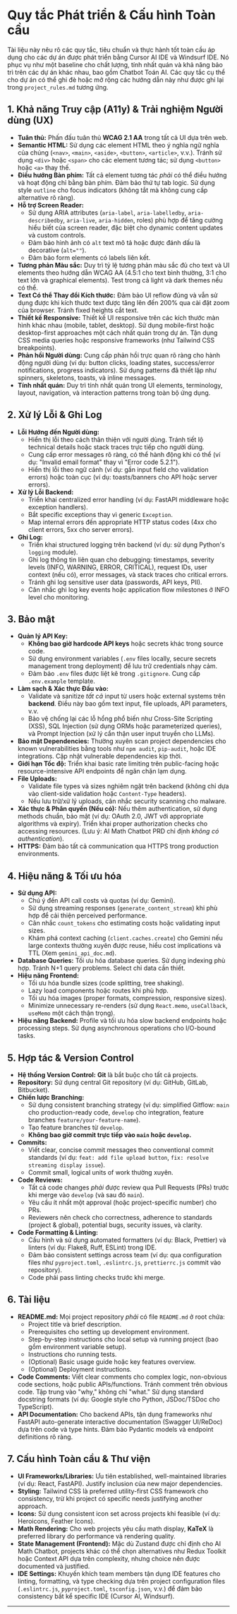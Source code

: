 # Quy tắc Phát triển & Cấu hình Toàn cầu

Tài liệu này nêu rõ các quy tắc, tiêu chuẩn và thực hành tốt toàn cầu áp dụng cho các dự án được phát triển bằng Cursor AI IDE và Windsurf IDE. Nó phục vụ như một baseline cho chất lượng, tính nhất quán và khả năng bảo trì trên các dự án khác nhau, bao gồm Chatbot Toán AI. Các quy tắc cụ thể cho dự án có thể ghi đè hoặc mở rộng các hướng dẫn này như được ghi lại trong `project_rules.md` tương ứng.

## 1. Khả năng Truy cập (A11y) & Trải nghiệm Người dùng (UX)

*   **Tuân thủ:** Phấn đấu tuân thủ **WCAG 2.1 AA** trong tất cả UI dựa trên web.
*   **Semantic HTML:** Sử dụng các element HTML theo ý nghĩa ngữ nghĩa của chúng (`<nav>`, `<main>`, `<aside>`, `<button>`, `<article>`, v.v.). Tránh sử dụng `<div>` hoặc `<span>` cho các element tương tác; sử dụng `<button>` hoặc `<a>` thay thế.
*   **Điều hướng Bàn phím:** Tất cả element tương tác *phải* có thể điều hướng và hoạt động chỉ bằng bàn phím. Đảm bảo thứ tự tab logic. Sử dụng style `outline` cho focus indicators (không tắt mà không cung cấp alternative rõ ràng).
*   **Hỗ trợ Screen Reader:**
    *   Sử dụng ARIA attributes (`aria-label`, `aria-labelledby`, `aria-describedby`, `aria-live`, `aria-hidden`, roles) phù hợp để tăng cường hiểu biết của screen reader, đặc biệt cho dynamic content updates và custom controls.
    *   Đảm bảo hình ảnh có `alt` text mô tả hoặc được đánh dấu là decorative (`alt=""`).
    *   Đảm bảo form elements có labels liên kết.
*   **Tương phản Màu sắc:** Duy trì tỷ lệ tương phản màu sắc đủ cho text và UI elements theo hướng dẫn WCAG AA (4.5:1 cho text bình thường, 3:1 cho text lớn và graphical elements). Test trong cả light và dark themes nếu có thể.
*   **Text Có thể Thay đổi Kích thước:** Đảm bảo UI reflow đúng và vẫn sử dụng được khi kích thước text được tăng lên đến 200% qua cài đặt zoom của browser. Tránh fixed heights cắt text.
*   **Thiết kế Responsive:** Thiết kế UI responsive trên các kích thước màn hình khác nhau (mobile, tablet, desktop). Sử dụng mobile-first hoặc desktop-first approaches một cách nhất quán trong dự án. Tận dụng CSS media queries hoặc responsive frameworks (như Tailwind CSS breakpoints).
*   **Phản hồi Người dùng:** Cung cấp phản hồi trực quan rõ ràng cho hành động người dùng (ví dụ: button clicks, loading states, success/error notifications, progress indicators). Sử dụng patterns đã thiết lập như spinners, skeletons, toasts, và inline messages.
*   **Tính nhất quán:** Duy trì tính nhất quán trong UI elements, terminology, layout, navigation, và interaction patterns trong toàn bộ ứng dụng.

## 2. Xử lý Lỗi & Ghi Log

*   **Lỗi Hướng đến Người dùng:**
    *   Hiển thị lỗi theo cách thân thiện với người dùng. Tránh tiết lộ technical details hoặc stack traces trực tiếp cho người dùng.
    *   Cung cấp error messages rõ ràng, có thể hành động khi có thể (ví dụ: "Invalid email format" thay vì "Error code 5.2.1").
    *   Hiển thị lỗi theo ngữ cảnh (ví dụ: gần input field cho validation errors) hoặc toàn cục (ví dụ: toasts/banners cho API hoặc server errors).
*   **Xử lý Lỗi Backend:**
    *   Triển khai centralized error handling (ví dụ: FastAPI middleware hoặc exception handlers).
    *   Bắt specific exceptions thay vì generic `Exception`.
    *   Map internal errors đến appropriate HTTP status codes (4xx cho client errors, 5xx cho server errors).
*   **Ghi Log:**
    *   Triển khai structured logging trên backend (ví dụ: sử dụng Python's `logging` module).
    *   Ghi log thông tin liên quan cho debugging: timestamps, severity levels (INFO, WARNING, ERROR, CRITICAL), request IDs, user context (nếu có), error messages, và stack traces cho critical errors.
    *   Tránh ghi log sensitive user data (passwords, API keys, PII).
    *   Cân nhắc ghi log key events hoặc application flow milestones ở INFO level cho monitoring.

## 3. Bảo mật

*   **Quản lý API Key:**
    *   **Không bao giờ hardcode API keys** hoặc secrets khác trong source code.
    *   Sử dụng environment variables (`.env` files locally, secure secrets management trong deployment) để lưu trữ credentials nhạy cảm.
    *   Đảm bảo `.env` files được liệt kê trong `.gitignore`. Cung cấp `.env.example` template.
*   **Làm sạch & Xác thực Đầu vào:**
    *   Validate và sanitize *tất cả* input từ users hoặc external systems trên **backend**. Điều này bao gồm text input, file uploads, API parameters, v.v.
    *   Bảo vệ chống lại các lỗ hổng phổ biến như Cross-Site Scripting (XSS), SQL Injection (sử dụng ORMs hoặc parameterized queries), và Prompt Injection (xử lý cẩn thận user input truyền cho LLMs).
*   **Bảo mật Dependencies:** Thường xuyên scan project dependencies cho known vulnerabilities bằng tools như `npm audit`, `pip-audit`, hoặc IDE integrations. Cập nhật vulnerable dependencies kịp thời.
*   **Giới hạn Tốc độ:** Triển khai basic rate limiting trên public-facing hoặc resource-intensive API endpoints để ngăn chặn lạm dụng.
*   **File Uploads:**
    *   Validate file types và sizes nghiêm ngặt trên backend (không chỉ dựa vào client-side validation hoặc `Content-Type` headers).
    *   Nếu lưu trữ/xử lý uploads, cân nhắc security scanning cho malware.
*   **Xác thực & Phân quyền (Nếu có):** Nếu thêm authentication, sử dụng methods chuẩn, bảo mật (ví dụ: OAuth 2.0, JWT với appropriate algorithms và expiry). Triển khai proper authorization checks cho accessing resources. (Lưu ý: AI Math Chatbot PRD chỉ định *không có authentication*).
*   **HTTPS:** Đảm bảo tất cả communication qua HTTPS trong production environments.

## 4. Hiệu năng & Tối ưu hóa

*   **Sử dụng API:**
    *   Chú ý đến API call costs và quotas (ví dụ: Gemini).
    *   Sử dụng streaming responses (`generate_content_stream`) khi phù hợp để cải thiện perceived performance.
    *   Cân nhắc `count_tokens` cho estimating costs hoặc validating input sizes.
    *   Khám phá context caching (`client.caches.create`) cho Gemini nếu large contexts thường xuyên được reuse, hiểu cost implications và TTL (Xem `gemini_api_doc.md`).
*   **Database Queries:** Tối ưu hóa database queries. Sử dụng indexing phù hợp. Tránh N+1 query problems. Select chỉ data cần thiết.
*   **Hiệu năng Frontend:**
    *   Tối ưu hóa bundle sizes (code splitting, tree shaking).
    *   Lazy load components hoặc routes khi phù hợp.
    *   Tối ưu hóa images (proper formats, compression, responsive sizes).
    *   Minimize unnecessary re-renders (sử dụng `React.memo`, `useCallback`, `useMemo` một cách thận trọng).
*   **Hiệu năng Backend:** Profile và tối ưu hóa slow backend endpoints hoặc processing steps. Sử dụng asynchronous operations cho I/O-bound tasks.

## 5. Hợp tác & Version Control

*   **Hệ thống Version Control:** **Git** là bắt buộc cho tất cả projects.
*   **Repository:** Sử dụng central Git repository (ví dụ: GitHub, GitLab, Bitbucket).
*   **Chiến lược Branching:**
    *   Sử dụng consistent branching strategy (ví dụ: simplified Gitflow: `main` cho production-ready code, `develop` cho integration, feature branches `feature/your-feature-name`).
    *   Tạo feature branches từ `develop`.
    *   **Không bao giờ commit trực tiếp vào `main` hoặc `develop`.**
*   **Commits:**
    *   Viết clear, concise commit messages theo conventional commit standards (ví dụ: `feat: add file upload button`, `fix: resolve streaming display issue`).
    *   Commit small, logical units of work thường xuyên.
*   **Code Reviews:**
    *   Tất cả code changes *phải* được review qua Pull Requests (PRs) trước khi merge vào `develop` (và sau đó `main`).
    *   Yêu cầu ít nhất một approval (hoặc project-specific number) cho PRs.
    *   Reviewers nên check cho correctness, adherence to standards (project & global), potential bugs, security issues, và clarity.
*   **Code Formatting & Linting:**
    *   Cấu hình và sử dụng automated formatters (ví dụ: Black, Prettier) và linters (ví dụ: Flake8, Ruff, ESLint) trong IDE.
    *   Đảm bảo consistent settings across team (ví dụ: qua configuration files như `pyproject.toml`, `.eslintrc.js`, `prettierrc.js` commit vào repository).
    *   Code phải pass linting checks trước khi merge.

## 6. Tài liệu

*   **README.md:** Mọi project repository *phải* có file `README.md` ở root chứa:
    *   Project title và brief description.
    *   Prerequisites cho setting up development environment.
    *   Step-by-step instructions cho local setup và running project (bao gồm environment variable setup).
    *   Instructions cho running tests.
    *   (Optional) Basic usage guide hoặc key features overview.
    *   (Optional) Deployment instructions.
*   **Code Comments:** Viết clear comments cho complex logic, non-obvious code sections, hoặc public APIs/functions. Tránh comment trên obvious code. Tập trung vào "why," không chỉ "what." Sử dụng standard docstring formats (ví dụ: Google style cho Python, JSDoc/TSDoc cho TypeScript).
*   **API Documentation:** Cho backend APIs, tận dụng frameworks như FastAPI auto-generate interactive documentation (Swagger UI/ReDoc) dựa trên code và type hints. Đảm bảo Pydantic models và endpoint definitions rõ ràng.

## 7. Cấu hình Toàn cầu & Thư viện

*   **UI Frameworks/Libraries:** Ưu tiên established, well-maintained libraries (ví dụ: React, FastAPI). Justify inclusion của new major dependencies.
*   **Styling:** Tailwind CSS là preferred utility-first CSS framework cho consistency, trừ khi project có specific needs justifying another approach.
*   **Icons:** Sử dụng consistent icon set across projects khi feasible (ví dụ: Heroicons, Feather Icons).
*   **Math Rendering:** Cho web projects yêu cầu math display, **KaTeX** là preferred library do performance và rendering quality.
*   **State Management (Frontend):** Mặc dù Zustand được chỉ định cho AI Math Chatbot, projects khác có thể chọn alternatives như Redux Toolkit hoặc Context API dựa trên complexity, nhưng choice nên được documented và justified.
*   **IDE Settings:** Khuyến khích team members tận dụng IDE features cho linting, formatting, và type checking dựa trên project configuration files (`.eslintrc.js`, `pyproject.toml`, `tsconfig.json`, v.v.) để đảm bảo consistency bất kể specific IDE (Cursor AI, Windsurf).

---